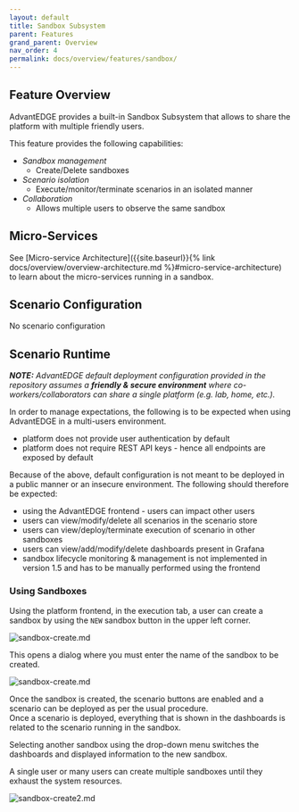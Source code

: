 ```yaml
---
layout: default
title: Sandbox Subsystem
parent: Features
grand_parent: Overview
nav_order: 4
permalink: docs/overview/features/sandbox/
---
```


## Feature Overview
AdvantEDGE provides a built-in Sandbox Subsystem that allows to share the platform with multiple friendly users.

This feature provides the following capabilities:
- _Sandbox management_
  - Create/Delete sandboxes
- _Scenario isolation_
  - Execute/monitor/terminate scenarios in an isolated manner
- _Collaboration_
  - Allows multiple users to observe the same sandbox

## Micro-Services
See [Micro-service Architecture]({{site.baseurl}}{% link docs/overview/overview-architecture.md %}#micro-service-architecture) to learn about the micro-services running in a sandbox.

## Scenario Configuration
No scenario configuration

## Scenario Runtime
_**NOTE:** AdvantEDGE default deployment configuration provided in the repository assumes a **friendly & secure environment** where co-workers/collaborators can share a single platform (e.g. lab, home, etc.)._

In order to manage expectations, the following is to be expected when using AdvantEDGE in a multi-users environment.
- platform does not provide user authentication by default
- platform does not require REST API keys - hence all endpoints are exposed by default

Because of the above, default configuration is not meant to be deployed in a public manner or an insecure environment.
The following should therefore be expected:
- using the AdvantEDGE frontend - users can impact other users
- users can view/modify/delete all scenarios in the scenario store
- users can view/deploy/terminate execution of scenario in other sandboxes
- users can view/add/modify/delete dashboards present in Grafana
- sandbox lifecycle monitoring & management is not implemented in version 1.5 and has to be manually performed using the frontend

### Using Sandboxes

Using the platform frontend, in the execution tab, a user can create a sandbox by using the `NEW` sandbox button in the upper left corner.

![sandbox-create.md]({{site.baseurl}}/assets/images/sandbox-create.png)

This opens a dialog where you must enter the name of the sandbox to be created.

![sandbox-create.md]({{site.baseurl}}/assets/images/sandbox-create-dialog.png)

Once the sandbox is created, the scenario buttons are enabled and a scenario can be deployed as per the usual procedure.<br> Once a scenario is deployed, everything that is shown in the dashboards is related to the scenario running in the sandbox.

Selecting another sandbox using the drop-down menu switches the dashboards and displayed information to the new sandbox.

A single user or many users can create multiple sandboxes until they exhaust the system resources.

![sandbox-create2.md]({{site.baseurl}}/assets/images/sandbox-select.png)

